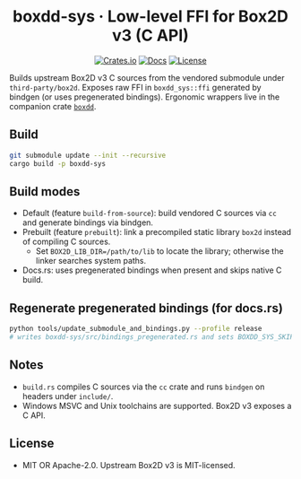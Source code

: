 <div align="center">

# boxdd-sys · Low-level FFI for Box2D v3 (C API)

[![Crates.io](https://img.shields.io/crates/v/boxdd-sys.svg?style=flat-square)](https://crates.io/crates/boxdd-sys)
[![Docs](https://docs.rs/boxdd-sys/badge.svg)](https://docs.rs/boxdd-sys)
[![License](https://img.shields.io/badge/license-MIT%2FApache--2.0-blue.svg?style=flat-square)](#license)

</div>

Builds upstream Box2D v3 C sources from the vendored submodule under `third-party/box2d`.
Exposes raw FFI in `boxdd_sys::ffi` generated by bindgen (or uses pregenerated bindings).
Ergonomic wrappers live in the companion crate [`boxdd`](https://crates.io/crates/boxdd).

## Build

```bash
git submodule update --init --recursive
cargo build -p boxdd-sys
```

## Build modes
- Default (feature `build-from-source`): build vendored C sources via `cc` and generate bindings via bindgen.
- Prebuilt (feature `prebuilt`): link a precompiled static library `box2d` instead of compiling C sources.
  - Set `BOX2D_LIB_DIR=/path/to/lib` to locate the library; otherwise the linker searches system paths.
- Docs.rs: uses pregenerated bindings when present and skips native C build.

## Regenerate pregenerated bindings (for docs.rs)

```bash
python tools/update_submodule_and_bindings.py --profile release
# writes boxdd-sys/src/bindings_pregenerated.rs and sets BOXDD_SYS_SKIP_CC=1
```

## Notes
- `build.rs` compiles C sources via the `cc` crate and runs `bindgen` on headers under `include/`.
- Windows MSVC and Unix toolchains are supported. Box2D v3 exposes a C API.

## License
- MIT OR Apache-2.0. Upstream Box2D v3 is MIT-licensed.

